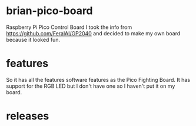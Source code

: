 # brian-pico-board
Raspberry Pi Pico Control Board
I took the info from https://github.com/FeralAI/GP2040 and decided to make my own board because it looked fun.

# features
So it has all the features software features as the Pico Fighting Board. It has support for the RGB LED but I don't have one so I haven't put it on my board.

# releases

